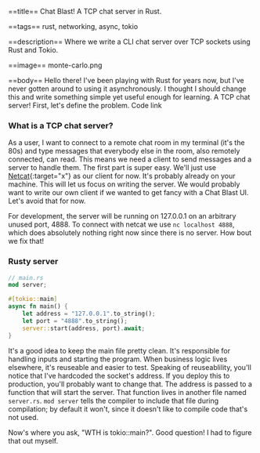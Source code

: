 ==title==
Chat Blast! A TCP chat server in Rust.

==tags==
rust, networking, async, tokio

==description==
Where we write a CLI chat server over TCP sockets using Rust and Tokio.

==image==
monte-carlo.png

==body==
Hello there! I've been playing with Rust for years now, but I've never gotten
around to using it asynchronously. I thought I should change this and write something
simple yet useful enough for learning. A TCP chat server! First, let's define the
problem. Code link

### What is a TCP chat server?

As a user, I want to connect to a remote chat room in my terminal (it's the 80s) and type
messages that everybody else in the room, also remotely connected, can read. This
means we need a client to send messages and a server to handle them. The first part
is super easy. We'll just use [Netcat](https://en.wikipedia.org/wiki/Netcat){:target="x"}
as our client for now. It's probably already on your machine. This will let us
focus on writing the server. We would probably want to write our own client if
we wanted to get fancy with a Chat Blast UI. Let's avoid that for now.

For development, the server will be running on 127.0.0.1 on an arbitrary unused
port, 4888. To connect with netcat we use `nc localhost 4888`, which does absolutely
nothing right now since there is no server. How bout we fix that!

### Rusty server

```rust
// main.rs
mod server;

#[tokio::main]
async fn main() {
    let address = "127.0.0.1".to_string();
    let port = "4888".to_string();
    server::start(address, port).await;
}
```
It's a good idea to keep the main file pretty clean. It's responsible for handling
inputs and starting the program. When business logic lives elsewhere, it's reuseable
and easier to test. Speaking of reuseablility, you'll notice that I've hardcoded
the socket's address. If you deploy this to production, you'll probably want to change
that. The address is passed to a function that will start the server. That
function lives in another file named `server.rs`. `mod server` tells the
compiler to include that file during compilation; by default it won't, since it
doesn't like to compile code that's not used.

Now's where you ask, "WTH is tokio::main?". Good question! I had to figure that
out myself.

